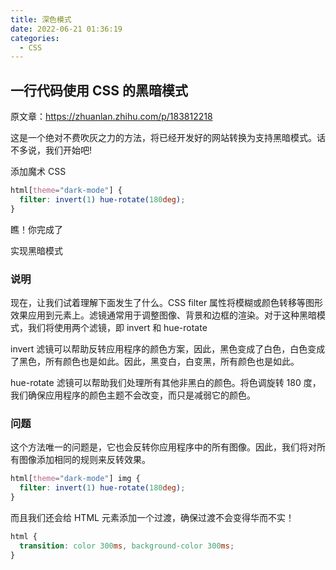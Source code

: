 ```yaml
---
title: 深色模式
date: 2022-06-21 01:36:19
categories:
  - CSS
---
```


<div></div>

<!-- more -->

## 一行代码使用 CSS 的黑暗模式

原文章：https://zhuanlan.zhihu.com/p/183812218

这是一个绝对不费吹灰之力的方法，将已经开发好的网站转换为支持黑暗模式。话不多说，我们开始吧!

添加魔术 CSS

```css
html[theme="dark-mode"] {
  filter: invert(1) hue-rotate(180deg);
}
```

瞧！你完成了

实现黑暗模式

### 说明

现在，让我们试着理解下面发生了什么。CSS filter 属性将模糊或颜色转移等图形效果应用到元素上。滤镜通常用于调整图像、背景和边框的渲染。对于这种黑暗模式，我们将使用两个滤镜，即 invert 和 hue-rotate

invert 滤镜可以帮助反转应用程序的颜色方案，因此，黑色变成了白色，白色变成了黑色，所有颜色也是如此。因此，黑变白，白变黑，所有颜色也是如此。

hue-rotate 滤镜可以帮助我们处理所有其他非黑白的颜色。将色调旋转 180 度，我们确保应用程序的颜色主题不会改变，而只是减弱它的颜色。

### 问题

这个方法唯一的问题是，它也会反转你应用程序中的所有图像。因此，我们将对所有图像添加相同的规则来反转效果。

```css
html[theme="dark-mode"] img {
  filter: invert(1) hue-rotate(180deg);
}
```

而且我们还会给 HTML 元素添加一个过渡，确保过渡不会变得华而不实！

```css
html {
  transition: color 300ms, background-color 300ms;
}
```
